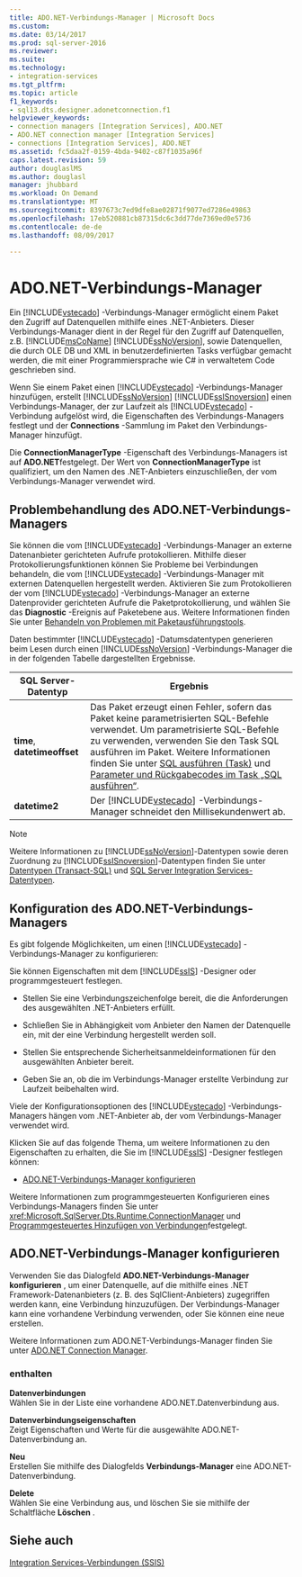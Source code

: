 ```yaml
---
title: ADO.NET-Verbindungs-Manager | Microsoft Docs
ms.custom: 
ms.date: 03/14/2017
ms.prod: sql-server-2016
ms.reviewer: 
ms.suite: 
ms.technology:
- integration-services
ms.tgt_pltfrm: 
ms.topic: article
f1_keywords:
- sql13.dts.designer.adonetconnection.f1
helpviewer_keywords:
- connection managers [Integration Services], ADO.NET
- ADO.NET connection manager [Integration Services]
- connections [Integration Services], ADO.NET
ms.assetid: fc5daa2f-0159-4bda-9402-c87f1035a96f
caps.latest.revision: 59
author: douglaslMS
ms.author: douglasl
manager: jhubbard
ms.workload: On Demand
ms.translationtype: MT
ms.sourcegitcommit: 8397673c7ed9dfe8ae02871f9077ed7286e49863
ms.openlocfilehash: 17eb520881cb87315dc6c3dd77de7369ed0e5736
ms.contentlocale: de-de
ms.lasthandoff: 08/09/2017

---
```

# <a name="adonet-connection-manager"></a>ADO.NET-Verbindungs-Manager
  Ein [!INCLUDE[vstecado](../../includes/vstecado-md.md)] -Verbindungs-Manager ermöglicht einem Paket den Zugriff auf Datenquellen mithilfe eines .NET-Anbieters. Dieser Verbindungs-Manager dient in der Regel für den Zugriff auf Datenquellen, z.B. [!INCLUDE[msCoName](../../includes/msconame-md.md)] [!INCLUDE[ssNoVersion](../../includes/ssnoversion-md.md)], sowie Datenquellen, die durch OLE DB und XML in benutzerdefinierten Tasks verfügbar gemacht werden, die mit einer Programmiersprache wie C# in verwaltetem Code geschrieben sind.  
  
 Wenn Sie einem Paket einen [!INCLUDE[vstecado](../../includes/vstecado-md.md)] -Verbindungs-Manager hinzufügen, erstellt [!INCLUDE[ssNoVersion](../../includes/ssnoversion-md.md)] [!INCLUDE[ssISnoversion](../../includes/ssisnoversion-md.md)] einen Verbindungs-Manager, der zur Laufzeit als [!INCLUDE[vstecado](../../includes/vstecado-md.md)] -Verbindung aufgelöst wird, die Eigenschaften des Verbindungs-Managers festlegt und der **Connections** -Sammlung im Paket den Verbindungs-Manager hinzufügt.  
  
 Die **ConnectionManagerType** -Eigenschaft des Verbindungs-Managers ist auf **ADO.NET**festgelegt. Der Wert von **ConnectionManagerType** ist qualifiziert, um den Namen des .NET-Anbieters einzuschließen, der vom Verbindungs-Manager verwendet wird.  
  
## <a name="adonet-connection-manager-troubleshooting"></a>Problembehandlung des ADO.NET-Verbindungs-Managers  
 Sie können die vom [!INCLUDE[vstecado](../../includes/vstecado-md.md)] -Verbindungs-Manager an externe Datenanbieter gerichteten Aufrufe protokollieren. Mithilfe dieser Protokollierungsfunktionen können Sie Probleme bei Verbindungen behandeln, die vom [!INCLUDE[vstecado](../../includes/vstecado-md.md)] -Verbindungs-Manager mit externen Datenquellen hergestellt werden. Aktivieren Sie zum Protokollieren der vom [!INCLUDE[vstecado](../../includes/vstecado-md.md)] -Verbindungs-Manager an externe Datenprovider gerichteten Aufrufe die Paketprotokollierung, und wählen Sie das **Diagnostic** -Ereignis auf Paketebene aus. Weitere Informationen finden Sie unter [Behandeln von Problemen mit Paketausführungstools](../../integration-services/troubleshooting/troubleshooting-tools-for-package-execution.md).  
  
 Daten bestimmter [!INCLUDE[vstecado](../../includes/vstecado-md.md)] -Datumsdatentypen generieren beim Lesen durch einen [!INCLUDE[ssNoVersion](../../includes/ssnoversion-md.md)] -Verbindungs-Manager die in der folgenden Tabelle dargestellten Ergebnisse.  
  
|SQL Server-Datentyp|Ergebnis|  
|--------------------------|------------|  
|**time**, **datetimeoffset**|Das Paket erzeugt einen Fehler, sofern das Paket keine parametrisierten SQL-Befehle verwendet. Um parametrisierte SQL-Befehle zu verwenden, verwenden Sie den Task SQL ausführen im Paket. Weitere Informationen finden Sie unter [SQL ausführen (Task)](../../integration-services/control-flow/execute-sql-task.md) und [Parameter und Rückgabecodes im Task „SQL ausführen“](http://msdn.microsoft.com/library/a3ca65e8-65cf-4272-9a81-765a706b8663).|  
|**datetime2**|Der [!INCLUDE[vstecado](../../includes/vstecado-md.md)] -Verbindungs-Manager schneidet den Millisekundenwert ab.|  
  
> [!NOTE]  
>  Weitere Informationen zu [!INCLUDE[ssNoVersion](../../includes/ssnoversion-md.md)]-Datentypen sowie deren Zuordnung zu [!INCLUDE[ssISnoversion](../../includes/ssisnoversion-md.md)]-Datentypen finden Sie unter [Datentypen &#40;Transact-SQL&#41;](../../t-sql/data-types/data-types-transact-sql.md) und [SQL Server Integration Services-Datentypen](../../integration-services/data-flow/integration-services-data-types.md).  
  
## <a name="adonet-connection-manager-configuration"></a>Konfiguration des ADO.NET-Verbindungs-Managers  
 Es gibt folgende Möglichkeiten, um einen [!INCLUDE[vstecado](../../includes/vstecado-md.md)] -Verbindungs-Manager zu konfigurieren:  
  
 Sie können Eigenschaften mit dem [!INCLUDE[ssIS](../../includes/ssis-md.md)] -Designer oder programmgesteuert festlegen.  
  
-   Stellen Sie eine Verbindungszeichenfolge bereit, die die Anforderungen des ausgewählten .NET-Anbieters erfüllt.  
  
-   Schließen Sie in Abhängigkeit vom Anbieter den Namen der Datenquelle ein, mit der eine Verbindung hergestellt werden soll.  
  
-   Stellen Sie entsprechende Sicherheitsanmeldeinformationen für den ausgewählten Anbieter bereit.  
  
-   Geben Sie an, ob die im Verbindungs-Manager erstellte Verbindung zur Laufzeit beibehalten wird.  
  
 Viele der Konfigurationsoptionen des [!INCLUDE[vstecado](../../includes/vstecado-md.md)] -Verbindungs-Managers hängen vom .NET-Anbieter ab, der vom Verbindungs-Manager verwendet wird.  
  
 Klicken Sie auf das folgende Thema, um weitere Informationen zu den Eigenschaften zu erhalten, die Sie im [!INCLUDE[ssIS](../../includes/ssis-md.md)] -Designer festlegen können:  
  
-   [ADO.NET-Verbindungs-Manager konfigurieren](../../integration-services/connection-manager/configure-ado-net-connection-manager.md)  
  
 Weitere Informationen zum programmgesteuerten Konfigurieren eines Verbindungs-Managers finden Sie unter <xref:Microsoft.SqlServer.Dts.Runtime.ConnectionManager> und [Programmgesteuertes Hinzufügen von Verbindungen](../../integration-services/building-packages-programmatically/adding-connections-programmatically.md)festgelegt.  
  
## <a name="configure-adonet-connection-manager"></a>ADO.NET-Verbindungs-Manager konfigurieren
  Verwenden Sie das Dialogfeld **ADO.NET-Verbindungs-Manager konfigurieren** , um einer Datenquelle, auf die mithilfe eines .NET Framework-Datenanbieters (z. B. des SqlClient-Anbieters) zugegriffen werden kann, eine Verbindung hinzuzufügen. Der Verbindungs-Manager kann eine vorhandene Verbindung verwenden, oder Sie können eine neue erstellen.  
  
 Weitere Informationen zum ADO.NET-Verbindungs-Manager finden Sie unter [ADO.NET Connection Manager](../../integration-services/connection-manager/ado-net-connection-manager.md).  
  
### <a name="options"></a>enthalten  
 **Datenverbindungen**  
 Wählen Sie in der Liste eine vorhandene ADO.NET.Datenverbindung aus.  
  
 **Datenverbindungseigenschaften**  
 Zeigt Eigenschaften und Werte für die ausgewählte ADO.NET-Datenverbindung an.  
  
 **Neu**  
 Erstellen Sie mithilfe des Dialogfelds **Verbindungs-Manager** eine ADO.NET-Datenverbindung.  
  
 **Delete**  
 Wählen Sie eine Verbindung aus, und löschen Sie sie mithilfe der Schaltfläche **Löschen** .  
  
## <a name="see-also"></a>Siehe auch  
 [Integration Services-Verbindungen &#40;SSIS&#41;](../../integration-services/connection-manager/integration-services-ssis-connections.md)  
  
  

